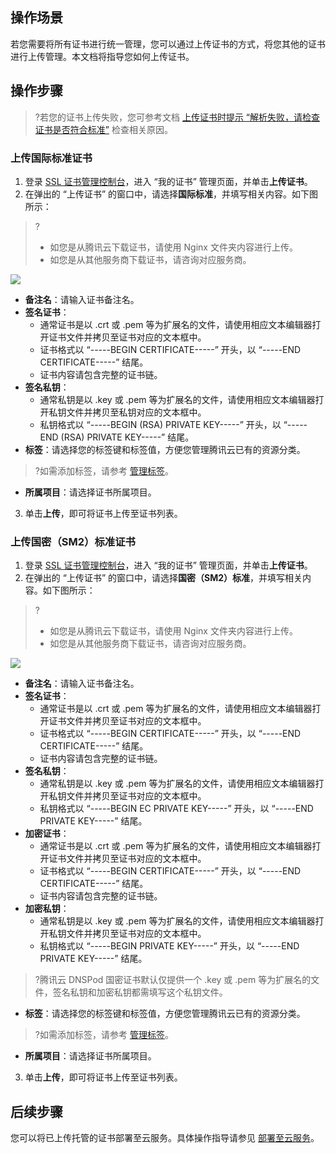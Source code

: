 ## 操作场景
若您需要将所有证书进行统一管理，您可以通过上传证书的方式，将您其他的证书进行上传管理。本文档将指导您如何上传证书。


## 操作步骤
>?若您的证书上传失败，您可参考文档 [上传证书时提示 “解析失败，请检查证书是否符合标准”](https://cloud.tencent.com/document/product/400/53713) 检查相关原因。
>
### 上传国际标准证书
1. 登录 [SSL 证书管理控制台](https://console.cloud.tencent.com/ssl)，进入 “我的证书” 管理页面，并单击**上传证书**。
2. 在弹出的 “上传证书” 的窗口中，请选择**国际标准**，并填写相关内容。如下图所示：
>?
>- 如您是从腾讯云下载证书，请使用 Nginx 文件夹内容进行上传。
>- 如您是从其他服务商下载证书，请咨询对应服务商。
>
![](https://main.qcloudimg.com/raw/944c420eccc65bbb62fcd4c4457e78d2.png)
 - **备注名**：请输入证书备注名。
 - **签名证书**：
    - 通常证书是以 .crt 或 .pem 等为扩展名的文件，请使用相应文本编辑器打开证书文件并拷贝至证书对应的文本框中。
    - 证书格式以 “-----BEGIN CERTIFICATE-----” 开头，以 “-----END CERTIFICATE-----” 结尾。
    - 证书内容请包含完整的证书链。
 - **签名私钥**：
    - 通常私钥是以 .key 或 .pem 等为扩展名的文件，请使用相应文本编辑器打开私钥文件并拷贝至私钥对应的文本框中。
    - 私钥格式以 “-----BEGIN (RSA) PRIVATE KEY-----” 开头，以 “-----END (RSA) PRIVATE KEY-----” 结尾。
 - **标签**：请选择您的标签键和标签值，方便您管理腾讯云已有的资源分类。
 >?如需添加标签，请参考 [管理标签](https://cloud.tencent.com/document/product/651/36480)。
 - **所属项目**：请选择证书所属项目。
3. 单击**上传**，即可将证书上传至证书列表。

### 上传国密（SM2）标准证书
1. 登录 [SSL 证书管理控制台](https://console.cloud.tencent.com/ssl)，进入 “我的证书” 管理页面，并单击**上传证书**。
2. 在弹出的 “上传证书” 的窗口中，请选择**国密（SM2）标准**，并填写相关内容。如下图所示：
>?
>- 如您是从腾讯云下载证书，请使用 Nginx 文件夹内容进行上传。
>- 如您是从其他服务商下载证书，请咨询对应服务商。
>
![](https://main.qcloudimg.com/raw/c870b92aead518a7581fc468cff5ebf2.png)
  - **备注名**：请输入证书备注名。
  - **签名证书**：
    - 通常证书是以 .crt 或 .pem 等为扩展名的文件，请使用相应文本编辑器打开证书文件并拷贝至证书对应的文本框中。
    - 证书格式以 “-----BEGIN CERTIFICATE-----” 开头，以 “-----END CERTIFICATE-----” 结尾。
    - 证书内容请包含完整的证书链。
 - **签名私钥**：
     - 通常私钥是以 .key 或 .pem 等为扩展名的文件，请使用相应文本编辑器打开私钥文件并拷贝至证书对应的文本框中。
     - 私钥格式以 “-----BEGIN EC PRIVATE KEY-----” 开头，以 “-----END PRIVATE KEY-----” 结尾。
 - **加密证书**：
     - 通常证书是以 .crt 或 .pem 等为扩展名的文件，请使用相应文本编辑器打开证书文件并拷贝至证书对应的文本框中。
     - 证书格式以 “-----BEGIN CERTIFICATE-----” 开头，以 “-----END CERTIFICATE-----” 结尾。
     - 证书内容请包含完整的证书链。
 - **加密私钥**：
    - 通常私钥是以 .key 或 .pem 等为扩展名的文件，请使用相应文本编辑器打开私钥文件并拷贝至证书对应的文本框中。
    - 私钥格式以 “-----BEGIN PRIVATE KEY-----” 开头，以 “-----END PRIVATE KEY-----” 结尾。
>?腾讯云 DNSPod 国密证书默认仅提供一个 .key 或 .pem 等为扩展名的文件，签名私钥和加密私钥都需填写这个私钥文件。
>
 - **标签**：请选择您的标签键和标签值，方便您管理腾讯云已有的资源分类。
>?如需添加标签，请参考 [管理标签](https://cloud.tencent.com/document/product/651/36480)。
 - **所属项目**：请选择证书所属项目。
3. 单击**上传**，即可将证书上传至证书列表。

## 后续步骤
您可以将已上传托管的证书部署至云服务。具体操作指导请参见 [部署至云服务](https://cloud.tencent.com/document/product/400/6813)。

